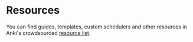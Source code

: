 # Resources

You can find guides, templates, custom schedulers and other resources in Anki's crowdsourced [resource list](https://docs.google.com/document/d/1xWnF_r0z4cRNOHDeXGYOuUH3FsDAzdab8VUjx4lnzL4/edit?usp=drivesdk).
